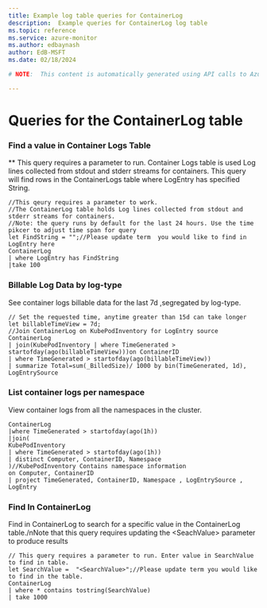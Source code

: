 ```yaml
---
title: Example log table queries for ContainerLog
description:  Example queries for ContainerLog log table
ms.topic: reference
ms.service: azure-monitor
ms.author: edbaynash
author: EdB-MSFT
ms.date: 02/18/2024

# NOTE:  This content is automatically generated using API calls to Azure. Any edits made on these files will be overwritten in the next run of the script. 

---
```


# Queries for the ContainerLog table


### Find a value in Container Logs Table  


** This query requires a parameter to run. Container Logs table is used Log lines collected from stdout and stderr streams for containers. This query will find rows in the ContainerLogs table where LogEntry has specified String.  

```query
//This qeury requires a parameter to work.
//The ContainerLog table holds Log lines collected from stdout and stderr streams for containers.
//Note: the query runs by default for the last 24 hours. Use the time pikcer to adjust time span for query
let FindString = "";//Please update term  you would like to find in LogEntry here
ContainerLog 
| where LogEntry has FindString 
|take 100
```



### Billable Log Data by log-type  


See container logs billable data for the last 7d ,segregated by log-type.  

```query
// Set the requested time, anytime greater than 15d can take longer
let billableTimeView = 7d;  
//Join ContainerLog on KubePodInventory for LogEntry source
ContainerLog
| join(KubePodInventory | where TimeGenerated > startofday(ago(billableTimeView)))on ContainerID
| where TimeGenerated > startofday(ago(billableTimeView))
| summarize Total=sum(_BilledSize)/ 1000 by bin(TimeGenerated, 1d), LogEntrySource
```



### List container logs per namespace  


View container logs from all the namespaces in the cluster.  

```query
ContainerLog
|where TimeGenerated > startofday(ago(1h))
|join(
KubePodInventory
| where TimeGenerated > startofday(ago(1h)) 
| distinct Computer, ContainerID, Namespace
)//KubePodInventory Contains namespace information
on Computer, ContainerID
| project TimeGenerated, ContainerID, Namespace , LogEntrySource , LogEntry
```



### Find In ContainerLog  


Find in ContainerLog to search for a specific value in the ContainerLog table./nNote that this query requires updating the \<SeachValue\> parameter to produce results  

```query
// This query requires a parameter to run. Enter value in SearchValue to find in table.
let SearchValue =  "<SearchValue>";//Please update term you would like to find in the table.
ContainerLog
| where * contains tostring(SearchValue)
| take 1000
```

